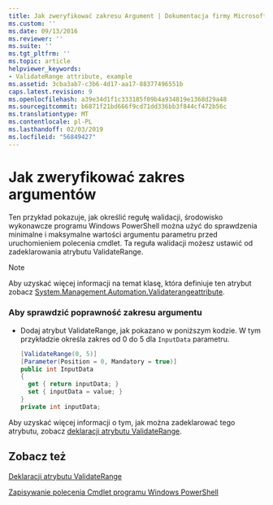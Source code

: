```yaml
---
title: Jak zweryfikować zakresu Argument | Dokumentacja firmy Microsoft
ms.custom: ''
ms.date: 09/13/2016
ms.reviewer: ''
ms.suite: ''
ms.tgt_pltfrm: ''
ms.topic: article
helpviewer_keywords:
- ValidateRange attribute, example
ms.assetid: 3cba3ab7-c3b6-4d17-aa17-88377496551b
caps.latest.revision: 9
ms.openlocfilehash: a39e34d1f1c333185f09b4a934819e1368d29a48
ms.sourcegitcommit: b6871f21bd666f9cd71dd336bb3f844cf472b56c
ms.translationtype: MT
ms.contentlocale: pl-PL
ms.lasthandoff: 02/03/2019
ms.locfileid: "56849427"
---
```

# <a name="how-to-validate-an-argument-range"></a>Jak zweryfikować zakres argumentów

Ten przykład pokazuje, jak określić regułę walidacji, środowisko wykonawcze programu Windows PowerShell można użyć do sprawdzenia minimalne i maksymalne wartości argumentu parametru przed uruchomieniem polecenia cmdlet. Ta reguła walidacji możesz ustawić od zadeklarowania atrybutu ValidateRange.

> [!NOTE]
> Aby uzyskać więcej informacji na temat klasę, która definiuje ten atrybut zobacz [System.Management.Automation.Validaterangeattribute](/dotnet/api/System.Management.Automation.ValidateRangeAttribute).

### <a name="to-validate-an-argument-range"></a>Aby sprawdzić poprawność zakresu argumentu

- Dodaj atrybut ValidateRange, jak pokazano w poniższym kodzie. W tym przykładzie określa zakres od 0 do 5 dla `InputData` parametru.

    ```csharp
    [ValidateRange(0, 5)]
    [Parameter(Position = 0, Mandatory = true)]
    public int InputData
    {
      get { return inputData; }
      set { inputData = value; }
    }
    private int inputData;
    ```

Aby uzyskać więcej informacji o tym, jak można zadeklarować tego atrybutu, zobacz [deklaracji atrybutu ValidateRange](./validaterange-attribute-declaration.md).

## <a name="see-also"></a>Zobacz też

[Deklaracji atrybutu ValidateRange](./validaterange-attribute-declaration.md)

[Zapisywanie polecenia Cmdlet programu Windows PowerShell](./writing-a-windows-powershell-cmdlet.md)
